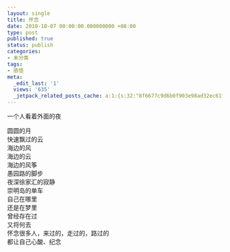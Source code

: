 ```yaml
---
layout: single
title: 怀念
date: 2010-10-07 00:00:00.000000000 +08:00
type: post
published: true
status: publish
categories:
- 未分类
tags:
- 感悟
meta:
  _edit_last: '1'
  views: '635'
  _jetpack_related_posts_cache: a:1:{s:32:"8f6677c9d6b0f903e98ad32ec61f8deb";a:2:{s:7:"expires";i:1482165844;s:7:"payload";a:0:{}}}
---
```

<p>一个人看着外面的夜</p>
<div>圆圆的月</div>
<div>快速飘过的云</div>
<div>海边的风</div>
<div>海边的云</div>
<div>海边的风筝</div>
<div>愚园路的脚步</div>
<div>夜深徐家汇的寂静</div>
<div>崇明岛的单车</div>
<div>自己在哪里</div>
<div>还是在梦里</div>
<div>曾经存在过</div>
<div>又将何去</div>
<div>
<div>怀念很多人，来过的，走过的，路过的</div>
<div>都让自己心酸、纪念</div>
</div>
